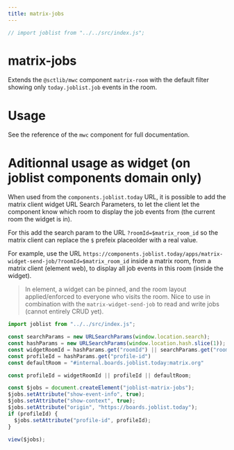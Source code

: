 ```yaml
---
title: matrix-jobs
---
```

```js
// import joblist from "../../src/index.js";
```

# matrix-jobs

Extends the `@sctlib/mwc` component `matrix-room` with the default
filter showing only `today.joblist.job` events in the room.

# Usage

See the reference of the `mwc` component for full documentation.

# Aditionnal usage as widget (on joblist components domain only)

When used from the `components.joblist.today` URL, it is possible to
add the matrix client widget URL Search Parameters, to let the client
let the component know which room to display the job events from (the
current room the widget is in).

For this add the search param to the URL `?roomId=$matrix_room_id` so
the matrix client can replace the `$` prefeix placeolder with a real
value.


For example, use the URL
`https://components.joblist.today/apps/matrix-widget-send-job/?roomId=$matrix_room_id`
inside a matrix room, from a matrix client (element web), to display
all job events in this room (inside the widget).

> In element, a widget can be pinned, and the room layout
> applied/enforced to everyone who visits the room. Nice to use in
> combination with the `matrix-widget-send-job` to read and write jobs
> (cannot entirely CRUD yet).


```js
import joblist from "../../src/index.js";
```

```js
const searchParams = new URLSearchParams(window.location.search);
const hashParams = new URLSearchParams(window.location.hash.slice(1));
const widgetRoomId = hashParams.get("roomId") || searchParams.get("roomId");
const profileId = hashParams.get("profile-id")
const defaultRoom = "#internal.boards.joblist.today:matrix.org"

```

```js
const profileId = widgetRoomId || profileId || defaultRoom;

const $jobs = document.createElement("joblist-matrix-jobs");
$jobs.setAttribute("show-event-info", true);
$jobs.setAttribute("show-context", true);
$jobs.setAttribute("origin", "https://boards.joblist.today");
if (profileId) {
  $jobs.setAttribute("profile-id", profileId);
}
```

```js
view($jobs);
```
